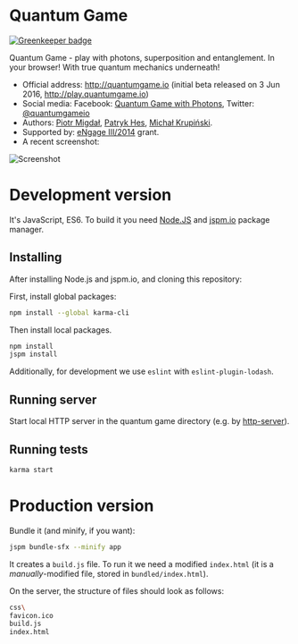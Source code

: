 Quantum Game
============

[![Greenkeeper badge](https://badges.greenkeeper.io/Georeactor/quantum-game.svg)](https://greenkeeper.io/)

Quantum Game - play with photons, superposition and entanglement. In your browser! With true quantum mechanics underneath!

* Official address: http://quantumgame.io (initial beta released on 3 Jun 2016, http://play.quantumgame.io)
* Social media: Facebook: [Quantum Game with Photons](https://www.facebook.com/quantumgameio), Twitter: [@quantumgameio](https://twitter.com/quantumgameio)
* Authors: [Piotr Migdał](http://p.migdal.pl), [Patryk Hes](https://github.com/pathes), [Michał Krupiński](http://www.fiztaszki.pl/user/3).
* Supported by: [eNgage III/2014](http://www.fnp.org.pl/laureaci-engage-iii-edycja/) grant.
* A recent screenshot:

![Screenshot](screenshot_qg_dev.png)


# Development version

It's JavaScript, ES6. To build it you need [Node.JS](https://nodejs.org/) and [jspm.io](http://jspm.io/) package manager.


## Installing

After installing Node.js and jspm.io, and cloning this repository:

First, install global packages:
```bash
npm install --global karma-cli
```

Then install local packages.
```bash
npm install
jspm install
```

Additionally, for development we use `eslint` with `eslint-plugin-lodash`. 

## Running server

Start local HTTP server in the quantum game directory (e.g. by [http-server](https://www.npmjs.com/package/http-server)).

## Running tests

```bash
karma start
```

# Production version

Bundle it (and minify, if you want):

```bash
jspm bundle-sfx --minify app
```

It creates a `build.js` file. To run it we need a modified `index.html` (it is a *manually*-modified file, stored in `bundled/index.html`).

On the server, the structure of files should look as follows:

```bash
css\
favicon.ico
build.js
index.html
```
